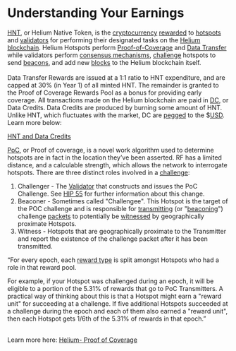 # Understanding Your Earnings

[HNT](../helium-glossary.md#hnt), or Helium Native Token, is the [cryptocurrency](../helium-glossary.md#cryptocurrency) [rewarded](../helium-glossary.md#reward) to [hotspots](../helium-glossary.md#hotspot) and [validators](../helium-glossary.md#validator) for performing their designated tasks on the [Helium blockchain](../helium-glossary.md#helium-blockchain). Helium Hotspots perform [Proof-of-Coverage](../helium-glossary.md#proof-of-coverage) and [Data Transfer ](../helium-glossary.md#data-credits)while validators perform [consensus mechanisms](../helium-glossary.md#consensus-mechanism), [challenge](../helium-glossary.md#challenge) hotspots to send [beacons](../helium-glossary.md#beacon), and add new [blocks](../helium-glossary.md#block) to the Helium blockchain itself.\
\
Data Transfer Rewards are issued at a 1:1 ratio to HNT expenditure, and are capped at 30% (in Year 1) of all minted HNT. The remainder is granted to the Proof of Coverage Rewards Pool as a bonus for providing early coverage. All transactions made on the Helium blockchain are paid in [DC](../helium-glossary.md#dc), or Data Credits. Data Credits are produced by burning some amount of HNT. Unlike HNT, which fluctuates with the market, DC are [pegged](../helium-glossary.md#pegged) to the $[USD](../helium-glossary.md#usd). Learn more below:

[HNT and Data Credits](https://www.helium.com/token)

[PoC](../helium-glossary.md#proof-of-coverage), or Proof of coverage, is a novel work algorithm used to determine hotspots are in fact in the location they’ve been asserted. RF has a limited distance, and a calculable strength, which allows the network to interrogate hotspots. There are three distinct roles involved in a [challenge](../helium-glossary.md#challenge):

1. Challenger - The [Validator](../helium-glossary.md#validator) that constructs and issues the PoC Challenge. See [HIP 55](https://github.com/helium/HIP/blob/main/0055-validator-challenges.md) for further information about this change.
2. Beaconer - Sometimes called "Challengee". This Hotspot is the target of the POC challenge and is responsible for [transmitting](../helium-glossary.md#transmission) (or "[beaconing](../helium-glossary.md#beacon)") challenge [packets](../helium-glossary.md#packet) to potentially be [witnessed](../helium-glossary.md#witness) by geographically proximate Hotspots.
3. Witness - Hotspots that are geographically proximate to the Transmitter and report the existence of the challenge packet after it has been transmitted.

“For every epoch, each [reward type](https://docs.helium.com/blockchain/mining) is split amongst Hotspots who had a role in that reward pool.

For example, if your Hotspot was challenged during an epoch, it will be eligible to a portion of the 5.31% of rewards that go to PoC Transmitters. A practical way of thinking about this is that a Hotspot might earn a "reward unit" for succeeding at a challenge. If five additional Hotspots succeeded at a challenge during the epoch and each of them also earned a "reward unit", then each Hotspot gets 1/6th of the 5.31% of rewards in that epoch.”

\
Learn more here: [Helium- Proof of Coverage](https://docs.helium.com/blockchain/proof-of-coverage/)
